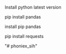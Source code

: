 <!-- Setup project -->
Install python latest version
<!-- aftar installation and setup python -->

<!-- #1  flask  -->

pip install pandas 

<!-- #2 pandas -->

install pip pandas

<!-- #3 install requests -->

pip install requests

<!-- ......... -->



"# phoniex_sih" 
